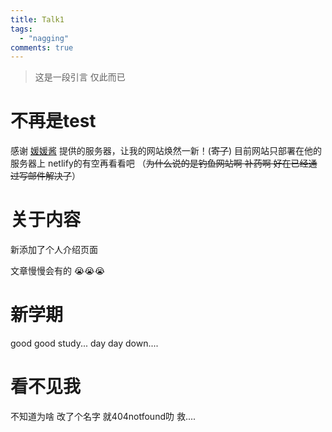 ```yaml
---
title: Talk1
tags:
  - "nagging"
comments: true
---
```

> 这是一段引言 仅此而已

# 不再是test

感谢 [媛媛酱](http://donotknowsjtu.top) 提供的服务器，让我的网站焕然一新！(~~寄了~~)
目前网站只部署在他的服务器上 netlify的有空再看看吧
（~~为什么说的是钓鱼网站啊 补药啊 好在已经通过写邮件解决了~~）

# 关于内容

新添加了个人介绍页面

文章慢慢会有的 😭😭😭

# 新学期

good good study...
day day down....

# 看不见我

不知道为啥 改了个名字 就404notfound叻
救....
